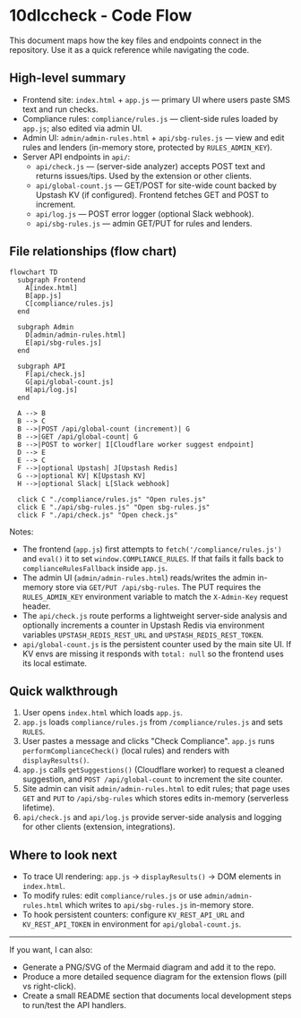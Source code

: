 # 10dlccheck - Code Flow

This document maps how the key files and endpoints connect in the repository. Use it as a quick reference while navigating the code.

## High-level summary

- Frontend site: `index.html` + `app.js` — primary UI where users paste SMS text and run checks.
- Compliance rules: `compliance/rules.js` — client-side rules loaded by `app.js`; also edited via admin UI.
- Admin UI: `admin/admin-rules.html` + `api/sbg-rules.js` — view and edit rules and lenders (in-memory store, protected by `RULES_ADMIN_KEY`).
- Server API endpoints in `api/`:
  - `api/check.js` — (server-side analyzer) accepts POST text and returns issues/tips. Used by the extension or other clients.
  - `api/global-count.js` — GET/POST for site-wide count backed by Upstash KV (if configured). Frontend fetches GET and POST to increment.
  - `api/log.js` — POST error logger (optional Slack webhook).
  - `api/sbg-rules.js` — admin GET/PUT for rules and lenders.

## File relationships (flow chart)

```mermaid
flowchart TD
  subgraph Frontend
    A[index.html]
    B[app.js]
    C[compliance/rules.js]
  end

  subgraph Admin
    D[admin/admin-rules.html]
    E[api/sbg-rules.js]
  end

  subgraph API
    F[api/check.js]
    G[api/global-count.js]
    H[api/log.js]
  end

  A --> B
  B --> C
  B -->|POST /api/global-count (increment)| G
  B -->|GET /api/global-count| G
  B -->|POST to worker| I[Cloudflare worker suggest endpoint]
  D --> E
  E --> C
  F -->|optional Upstash| J[Upstash Redis]
  G -->|optional KV| K[Upstash KV]
  H -->|optional Slack| L[Slack webhook]

  click C "./compliance/rules.js" "Open rules.js"
  click E "./api/sbg-rules.js" "Open sbg-rules.js"
  click F "./api/check.js" "Open check.js"
```

Notes:
- The frontend (`app.js`) first attempts to `fetch('/compliance/rules.js')` and `eval()` it to set `window.COMPLIANCE_RULES`. If that fails it falls back to `complianceRulesFallback` inside `app.js`.
- The admin UI (`admin/admin-rules.html`) reads/writes the admin in-memory store via `GET/PUT /api/sbg-rules`. The PUT requires the `RULES_ADMIN_KEY` environment variable to match the `X-Admin-Key` request header.
- The `api/check.js` route performs a lightweight server-side analysis and optionally increments a counter in Upstash Redis via environment variables `UPSTASH_REDIS_REST_URL` and `UPSTASH_REDIS_REST_TOKEN`.
- `api/global-count.js` is the persistent counter used by the main site UI. If KV envs are missing it responds with `total: null` so the frontend uses its local estimate.

## Quick walkthrough

1. User opens `index.html` which loads `app.js`.
2. `app.js` loads `compliance/rules.js` from `/compliance/rules.js` and sets `RULES`.
3. User pastes a message and clicks "Check Compliance". `app.js` runs `performComplianceCheck()` (local rules) and renders with `displayResults()`.
4. `app.js` calls `getSuggestions()` (Cloudflare worker) to request a cleaned suggestion, and `POST /api/global-count` to increment the site counter.
5. Site admin can visit `admin/admin-rules.html` to edit rules; that page uses `GET` and `PUT` to `/api/sbg-rules` which stores edits in-memory (serverless lifetime).
6. `api/check.js` and `api/log.js` provide server-side analysis and logging for other clients (extension, integrations).

## Where to look next

- To trace UI rendering: `app.js` -> `displayResults()` -> DOM elements in `index.html`.
- To modify rules: edit `compliance/rules.js` or use `admin/admin-rules.html` which writes to `api/sbg-rules.js` in-memory store.
- To hook persistent counters: configure `KV_REST_API_URL` and `KV_REST_API_TOKEN` in environment for `api/global-count.js`.

---

If you want, I can also:
- Generate a PNG/SVG of the Mermaid diagram and add it to the repo.
- Produce a more detailed sequence diagram for the extension flows (pill vs right-click).
- Create a small README section that documents local development steps to run/test the API handlers.
